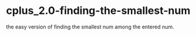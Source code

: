 # cplus_2.0-finding-the-smallest-num
the easy version of finding the smallest num among the entered num.
